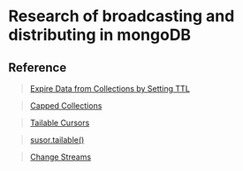 # Research of broadcasting and distributing in mongoDB

## Reference

> [Expire Data from Collections by Setting TTL](https://docs.mongodb.com/manual/tutorial/expire-data/index.html)

> [Capped Collections](https://docs.mongodb.com/manual/core/capped-collections/?searchProperty=current&query=TTL)

> [Tailable Cursors](https://docs.mongodb.com/manual/core/tailable-cursors/)

> [susor.tailable()](https://docs.mongodb.com/manual/reference/method/cursor.tailable/index.html)

> [Change Streams](https://docs.mongodb.com/manual/administration/change-streams-production-recommendations/)
